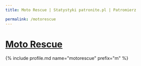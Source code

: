 ```yaml
---
title: Moto Rescue | Statystyki patronite.pl | Patromierz

permalink: /motorescue
---
```


# [Moto Rescue](https://patronite.pl/motorescue)

{% include profile.md name="motorescue" prefix="m" %}
